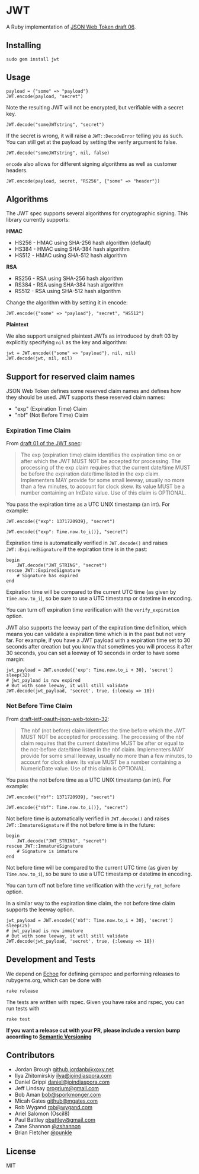 # JWT
A Ruby implementation of [JSON Web Token draft 06](http://self-issued.info/docs/draft-jones-json-web-token-06.html).

## Installing

    sudo gem install jwt

## Usage

    payload = {"some" => "payload"}
    JWT.encode(payload, "secret")

Note the resulting JWT will not be encrypted, but verifiable with a secret key.

    JWT.decode("someJWTstring", "secret")

If the secret is wrong, it will raise a `JWT::DecodeError` telling you as such. You can still get at the payload by setting the verify argument to false.

    JWT.decode("someJWTstring", nil, false)

`encode` also allows for different signing algorithms as well as customer headers.

    JWT.encode(payload, secret, "RS256", {"some" => "header"})

## Algorithms

The JWT spec supports several algorithms for cryptographic signing. This library currently supports:

**HMAC**

* HS256	- HMAC using SHA-256 hash algorithm (default)
* HS384	- HMAC using SHA-384 hash algorithm
* HS512 - HMAC using SHA-512 hash algorithm

**RSA**

* RS256 - RSA using SHA-256 hash algorithm
* RS384 - RSA using SHA-384 hash algorithm
* RS512 - RSA using SHA-512 hash algorithm

Change the algorithm with by setting it in encode:

    JWT.encode({"some" => "payload"}, "secret", "HS512")

**Plaintext**

We also support unsigned plaintext JWTs as introduced by draft 03 by explicitly specifying `nil` as the key and algorithm:

    jwt = JWT.encode({"some" => "payload"}, nil, nil)
    JWT.decode(jwt, nil, nil)

## Support for reserved claim names
JSON Web Token defines some reserved claim names and defines how they should be
used. JWT supports these reserved claim names:

 - "exp" (Expiration Time) Claim
 - "nbf" (Not Before Time) Claim

### Expiration Time Claim

From [draft 01 of the JWT spec](http://self-issued.info/docs/draft-jones-json-web-token-01.html#ReservedClaimName):

> The exp (expiration time) claim identifies the expiration time on or after
> which the JWT MUST NOT be accepted for processing. The processing of the exp
> claim requires that the current date/time MUST be before the expiration
> date/time listed in the exp claim. Implementers MAY provide for some small
> leeway, usually no more than a few minutes, to account for clock skew. Its
> value MUST be a number containing an IntDate value. Use of this claim is
> OPTIONAL.

You pass the expiration time as a UTC UNIX timestamp (an int). For example:

    JWT.encode({"exp": 1371720939}, "secret")

    JWT.encode({"exp": Time.now.to_i()}, "secret")

Expiration time is automatically verified in `JWT.decode()` and raises
`JWT::ExpiredSignature` if the expiration time is in the past:

    begin
        JWT.decode("JWT_STRING", "secret")
    rescue JWT::ExpiredSignature
        # Signature has expired
	end

Expiration time will be compared to the current UTC time (as given by
`Time.now.to_i`), so be sure to use a UTC timestamp or datetime in encoding.

You can turn off expiration time verification with the `verify_expiration` option.

JWT also supports the leeway part of the expiration time definition, which
means you can validate a expiration time which is in the past but not very far.
For example, if you have a JWT payload with a expiration time set to 30 seconds
after creation but you know that sometimes you will process it after 30 seconds,
you can set a leeway of 10 seconds in order to have some margin:

    jwt_payload = JWT.encode({'exp': Time.now.to_i + 30}, 'secret')
    sleep(32)
    # jwt_payload is now expired
    # But with some leeway, it will still validate
    JWT.decode(jwt_payload, 'secret', true, {:leeway => 10})

### Not Before Time Claim

From [draft-ietf-oauth-json-web-token-32](http://self-issued.info/docs/draft-ietf-oauth-json-web-token.html#nbfDef):

> The nbf (not before) claim identifies the time before which the JWT MUST NOT
> be accepted for processing. The processing of the nbf claim requires that the
> current date/time MUST be after or equal to the not-before date/time listed
> in the nbf claim. Implementers MAY provide for some small leeway, usually no
> more than a few minutes, to account for clock skew. Its value MUST be a number
> containing a NumericDate value. Use of this claim is OPTIONAL.

You pass the not before time as a UTC UNIX timestamp (an int). For example:

    JWT.encode({"nbf": 1371720939}, "secret")

    JWT.encode({"nbf": Time.now.to_i()}, "secret")

Not before time is automatically verified in `JWT.decode()` and raises
`JWT::ImmatureSignature` if the not before time is in the future:

    begin
        JWT.decode("JWT_STRING", "secret")
    rescue JWT::ImmatureSignature
        # Signature is immature
	end

Not before time will be compared to the current UTC time (as given by
`Time.now.to_i`), so be sure to use a UTC timestamp or datetime in encoding.

You can turn off not before time verification with the `verify_not_before` option.

In a similar way to the expiration time claim, the not before time claim supports
the leeway option.

    jwt_payload = JWT.encode({'nbf': Time.now.to_i + 30}, 'secret')
    sleep(25)
    # jwt_payload is now immature
    # But with some leeway, it will still validate
    JWT.decode(jwt_payload, 'secret', true, {:leeway => 10})

## Development and Tests

We depend on [Echoe](http://rubygems.org/gems/echoe) for defining gemspec and performing releases to rubygems.org, which can be done with

    rake release

The tests are written with rspec. Given you have rake and rspec, you can run tests with

    rake test

**If you want a release cut with your PR, please include a version bump according to [Semantic Versioning](http://semver.org/)**

## Contributors

 * Jordan Brough <github.jordanb@xoxy.net>
 * Ilya Zhitomirskiy <ilya@joindiaspora.com>
 * Daniel Grippi <daniel@joindiaspora.com>
 * Jeff Lindsay <progrium@gmail.com>
 * Bob Aman <bob@sporkmonger.com>
 * Micah Gates <github@mgates.com>
 * Rob Wygand <rob@wygand.com>
 * Ariel Salomon (Oscil8)
 * Paul Battley <pbattley@gmail.com>
 * Zane Shannon [@zshannon](https://github.com/zshannon)
 * Brian Fletcher [@punkle](https://github.com/punkle)

## License

MIT
